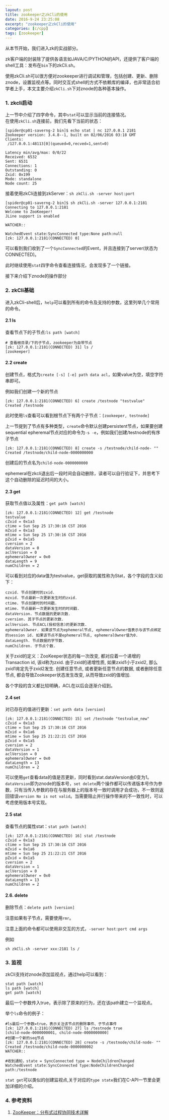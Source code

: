 ```yaml
---
layout: post
title: zookeeper之zkCli的使用
date: 2016-9-24 23:25:08
excerpt: "zookeeper之zkCli的使用"
categories: [c/cpp]
tags: [zookeeper]
---
```


从本节开始，我们进入zk的实战部分。

zk客户端的封装除了提供各语言如JAVA/C/PYTHON的API，还提供了客户端的shell工具：发布在`bin`下的zkCli.sh。

使用zkCli.sh可以很方便对zookeeper进行调试和管理，包括创建、更新、删除znode，设置监视点等。同时交互式shell的方式不依赖库的编译，也非常适合初学者上手，本文主要介绍`zkCli.sh`下对znode的各种基本操作。


<!--more-->

### 1. zkcli启动

上一节中介绍了四字命令，其中`stat`可以显示当前的连接情况。  
在使用`zkCli.sh`连接前，我们先看下当前的状态：

```
[spider@cp01-saverng-2 bin]$ echo stat | nc 127.0.0.1 2181
Zookeeper version: 3.4.8--1, built on 02/06/2016 03:18 GMT
Clients:
 /127.0.0.1:48113[0](queued=0,recved=1,sent=0)

Latency min/avg/max: 0/0/22
Received: 6532
Sent: 6531
Connections: 1
Outstanding: 0
Zxid: 0x199
Mode: standalone
Node count: 25
```

接着使用zkCli连接到zkServer：`sh zkCli.sh -server host:port`

```
[spider@cp01-saverng-2 bin]$ sh zkCli.sh -server 127.0.0.1:2181
Connecting to 127.0.0.1:2181
Welcome to ZooKeeper!
JLine support is enabled

WATCHER::

WatchedEvent state:SyncConnected type:None path:null
[zk: 127.0.0.1:2181(CONNECTED) 0] 
```

可以看到我们收到了一个`SyncConnected`的Event，并且连接到了server(状态为CONNECTED)。

此时继续使用`stat`四字命令查看连接情况，会发现多了一个链接。

接下来介绍下znode的操作部分

### 2. zkCli基础

进入zkCli-shell后，`help`可以看到所有的命令及支持的参数，这里列举几个常用的命令。

#### 2.1 ls

查看节点下的子节点:`ls path [watch]`

```
# 查看根目录/下的子节点，zookeeper为自带节点
[zk: 127.0.0.1:2181(CONNECTED) 31] ls /
[zookeeper]
```

#### 2.2 create

创建节点，格式为`create [-s] [-e] path data acl`，如果value为空，填空字符串即可。

例如我们创建一个新的节点

```
[zk: 127.0.0.1:2181(CONNECTED) 6] create /testnode "testvalue"
Created /testnode
```

此时使用`ls`查看可以看到根节点下有两个子节点：`[zookeeper, testnode]`

上一节提到了节点有多种类型，`create`命令默认创建persistent节点，如果要创建sequential epheremal节点对应的命令为`-s -e`，例如我们创建/testnode的有序子节点

```
[zk: 127.0.0.1:2181(CONNECTED) 8] create -s /testnode/child-node- ""
Created /testnode/child-node-0000000000
```

创建后的节点名为`child-node-0000000000`

ephemeral在zkcli退出后一段时间会自动删除，读者可以自行验证下，并思考下这个自动删除的延迟时间的大小。

#### 2.3 get

获取节点值以及属性：`get path [watch]`

```
[zk: 127.0.0.1:2181(CONNECTED) 12] get /testnode
testvalue
cZxid = 0x1a3
ctime = Sun Sep 25 17:30:16 CST 2016
mZxid = 0x1a3
mtime = Sun Sep 25 17:30:16 CST 2016
pZxid = 0x1a5
cversion = 2
dataVersion = 0
aclVersion = 0
ephemeralOwner = 0x0
dataLength = 9
numChildren = 2
```

可以看到对应的data值为testvalue，get获取的属性称为Stat，各个字段的含义如下：

```
czxid. 节点创建时的zxid.
mzxid. 节点最新一次更新发生时的zxid.
ctime. 节点创建时的时间戳.
mtime. 节点最新一次更新发生时的时间戳.
dataVersion. 节点数据的更新次数.
cversion. 其子节点的更新次数.
aclVersion. 节点ACL(授权信息)的更新次数.
ephemeralOwner. 如果该节点为ephemeral节点, ephemeralOwner值表示与该节点绑定的session id. 如果该节点不是ephemeral节点, ephemeralOwner值为0.
dataLength. 节点数据的字节数.
numChildren. 子节点个数.
```

关于zxid的定义：ZooKeeper状态的每一次改变, 都对应着一个递增的Transaction id, 该id称为zxid. 由于zxid的递增性质, 如果zxid1小于zxid2, 那么zxid1肯定先于zxid2发生. 创建任意节点, 或者更新任意节点的数据, 或者删除任意节点, 都会导致Zookeeper状态发生改变, 从而导致zxid的值增加.

各个字段的含义都比较明确，ACL在以后会逐渐介绍到。

#### 2.4 set

对已存在的值进行更新：`set path data [version]`

```
[zk: 127.0.0.1:2181(CONNECTED) 15] set /testnode "testvalue_new"
cZxid = 0x1a3
ctime = Sun Sep 25 17:30:16 CST 2016
mZxid = 0x1a6
mtime = Sun Sep 25 21:22:21 CST 2016
pZxid = 0x1a5
cversion = 2
dataVersion = 1
aclVersion = 0
ephemeralOwner = 0x0
dataLength = 13
numChildren = 2
```

可以使用`get`查看data的值是否更新，同时看到stat.dataVersion由0变为1。  
`dataVersion`即为znode的版本号，`set delete`两个操作都可以传递版本号作为参数，只有当传入参数的存在与服务器上的版本号一致时调用才会成功，不一致则返回错误`version No is not valid`。当需要阻止并行操作带来的不一致性时，可以考虑使用版本号实现。

#### 2.5 stat

查看节点的属性stat：`stat path [watch]`

```
[zk: 127.0.0.1:2181(CONNECTED) 16] stat /testnode
cZxid = 0x1a3
ctime = Sun Sep 25 17:30:16 CST 2016
mZxid = 0x1a6
mtime = Sun Sep 25 21:22:21 CST 2016
pZxid = 0x1a5
cversion = 2
dataVersion = 1
aclVersion = 0
ephemeralOwner = 0x0
dataLength = 13
numChildren = 2
```

#### 2.6. delete

删除节点：`delete path [version]`

注意如果有子节点，需要使用`rmr`。

注意上面的命令都可以使用非交互的方式，`-server host:port cmd args`

例如

```
sh zkCli.sh -server xxx:2181 ls /
```

### 3. 监视

zkCli支持对znode添加监视点，通过help可以看到：

```
stat path [watch]
ls path [watch]
get path [watch]
```

最后一个参数传入true，表示除了原来的行为，还在该path建立一个监视点。

举个`ls`命令的例子：

```
#ls最后一个参数=true，表示关注该节点的删除事件、子节点事件
[zk: 127.0.0.1:2181(CONNECTED) 27] ls /testnode true
[child-node-0000000001, child-node-0000000000]
#创建一个新的seq节点
[zk: 127.0.0.1:2181(CONNECTED) 28] create -s /testnode/child-node- ""
Created /testnode/child-node-0000000002
WATCHER::

#收到通知，state = SyncConnected type = NodeChildrenChanged
WatchedEvent state:SyncConnected type:NodeChildrenChanged path:/testnode
```

`stat get`可以类似的创建监视点,关于对应的`type state`我们在C-API一节里会更加详细的介绍。

### 4. 参考资料
1. [ZooKeeper：分布式过程协同技术详解](http://www.duokan.com/book/106575)